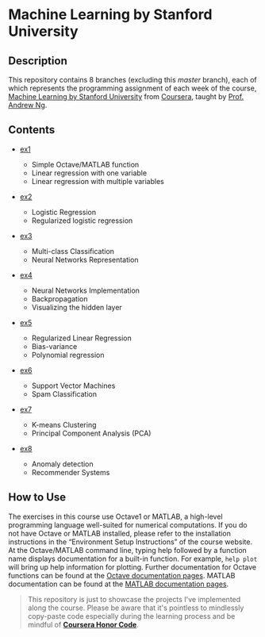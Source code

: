 # Machine Learning by Stanford University

## Description
This repository contains 8 branches (excluding this _master_ branch), each of which represents the programming assignment of each week of the course, [Machine Learning by Stanford University](https://www.coursera.org/learn/machine-learning) from [Coursera](https://www.coursera.org/), taught by [Prof. Andrew Ng](https://www.coursera.org/instructor/andrewng).

## Contents
- [ex1](https://github.com/KyawYeThu-11/machine_learning_coursera/tree/ex1)
  - Simple Octave/MATLAB function
  - Linear regression with one variable
  - Linear regression with multiple variables

- [ex2](https://github.com/KyawYeThu-11/machine_learning_coursera/tree/ex2)
  - Logistic Regression
  - Regularized logistic regression

- [ex3](https://github.com/KyawYeThu-11/machine_learning_coursera/tree/ex3)
  - Multi-class Classification
  - Neural Networks Representation

- [ex4](https://github.com/KyawYeThu-11/machine_learning_coursera/tree/ex4)
  - Neural Networks Implementation
  - Backpropagation
  - Visualizing the hidden layer

- [ex5](https://github.com/KyawYeThu-11/machine_learning_coursera/tree/ex5)
  - Regularized Linear Regression
  - Bias-variance
  - Polynomial regression

- [ex6](https://github.com/KyawYeThu-11/machine_learning_coursera/tree/ex6)
  - Support Vector Machines
  - Spam Classification

- [ex7](https://github.com/KyawYeThu-11/machine_learning_coursera/tree/ex7)
  - K-means Clustering
  - Principal Component Analysis (PCA)

- [ex8](https://github.com/KyawYeThu-11/machine_learning_coursera/tree/ex8)
  - Anomaly detection
  - Recommender Systems

## How to Use
The exercises in this course use Octave1 or MATLAB, a high-level programming language well-suited for numerical computations. If you do not have Octave or MATLAB installed, please refer to the installation instructions in the “Environment Setup Instructions” of the course website. At the Octave/MATLAB command line, typing help followed by a function name displays documentation for a built-in function. For example, `help plot` will bring up help information for plotting. Further documentation for
Octave functions can be found at the [Octave documentation pages](https://octave.org/doc/v6.4.0/). MATLAB documentation can be found at the [MATLAB documentation pages](https://www.mathworks.com/help/matlab/).

> This repository is just to showcase the projects I've implemented along the course. Please be aware that it's pointless to mindlessly copy-paste code especially during the learning process and be mindful of [**Coursera Honor Code**](https://www.coursera.support/s/article/209818863-Coursera-Honor-Code?language=en_US).
